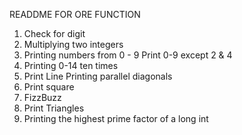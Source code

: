 READDME FOR ORE FUNCTION
1. Check for digit
2. Multiplying two integers
3. Printing numbers from 0 - 9
Print 0-9 except 2 & 4
5. Printing 0-14 ten times
6. Print Line
Printing parallel diagonals
8. Print square 
9. FizzBuzz
10. Print Triangles
10. Printing the highest prime factor of a long int
